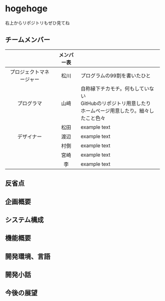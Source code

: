 <!--VScodeで編集した方が楽-->
# hogehoge
右上からリポジトリもぜひ見てね
## チームメンバー
||メンバー表||
|:-:|:-:|:-|
|プロジェクトマネージャー|松川|プログラムの99割を書いたひと|
|プログラマ|山﨑|自称縁下チカモチ。何もしていない<br>GitHubのリポジトリ用意したり<br>ホームページ用意したり。細々したこと色々|
||松田|example text|
|デザイナー|渡辺|example text|
||村側|example text|
||宮崎|example text|
||李|example text|
 

## 反省点

## 企画概要
## システム構成
## 機能概要
## 開発環境、言語
## 開発小話

## 今後の展望
